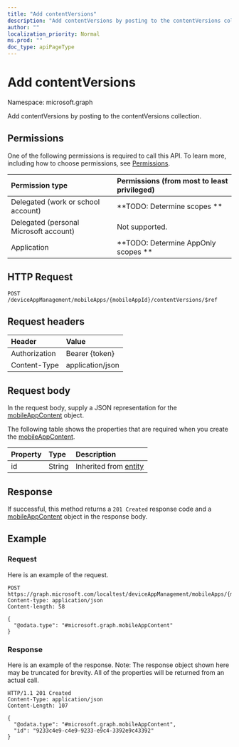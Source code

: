 ```yaml
---
title: "Add contentVersions"
description: "Add contentVersions by posting to the contentVersions collection."
author: ""
localization_priority: Normal
ms.prod: ""
doc_type: apiPageType
---
```


# Add contentVersions

Namespace: microsoft.graph

Add contentVersions by posting to the contentVersions collection.

## Permissions
One of the following permissions is required to call this API. To learn more, including how to choose permissions, see [Permissions](/concepts/permissions-reference.md).

|Permission type|Permissions (from most to least privileged)|
|:---|:---|
|Delegated (work or school account)|**TODO: Determine scopes **|
|Delegated (personal Microsoft account)|Not supported.|
|Application|**TODO: Determine AppOnly scopes **|

## HTTP Request
<!-- {
  "blockType": "ignored"
}
-->
``` http
POST /deviceAppManagement/mobileApps/{mobileAppId}/contentVersions/$ref
```

## Request headers
|Header|Value|
|:---|:---|
|Authorization|Bearer {token}|
|Content-Type|application/json|

## Request body
In the request body, supply a JSON representation for the [mobileAppContent](../resources/intune-apps-mobileappcontent.md) object.

The following table shows the properties that are required when you create the [mobileAppContent](../resources/intune-apps-mobileappcontent.md).

|Property|Type|Description|
|:---|:---|:---|
|id|String| Inherited from [entity](../resources/entity.md)|



## Response
If successful, this method returns a `201 Created` response code and a [mobileAppContent](../resources/intune-apps-mobileappcontent.md) object in the response body.

## Example

### Request
Here is an example of the request.
<!-- {
  "blockType": "request",
  "name": "create_mobileappcontent_from_"
}
-->
``` http
POST https://graph.microsoft.com/localtest/deviceAppManagement/mobileApps/{mobileAppId}/contentVersions
Content-type: application/json
Content-length: 58

{
  "@odata.type": "#microsoft.graph.mobileAppContent"
}
```

### Response
Here is an example of the response. Note: The response object shown here may be truncated for brevity. All of the properties will be returned from an actual call.
<!-- {
  "blockType": "response",
  "truncated": true,
  "@odata.type": "microsoft.graph.mobileappcontent"
}
-->
``` http
HTTP/1.1 201 Created
Content-Type: application/json
Content-Length: 107

{
  "@odata.type": "#microsoft.graph.mobileAppContent",
  "id": "9233c4e9-c4e9-9233-e9c4-3392e9c43392"
}
```

